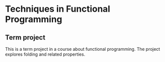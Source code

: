 # Techniques in Functional Programming
## Term project
This is a term project in a course about functional programming. The project
explores folding and related properties.
